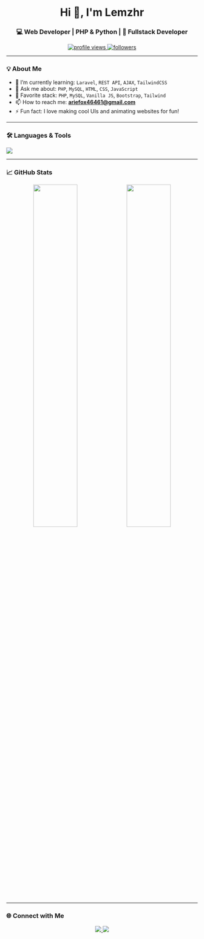 <h1 align="center">Hi 👋, I'm Lemzhr</h1>
<h3 align="center">💻 Web Developer | PHP & Python  | 📱 Fullstack Developer</h3>

<p align="center">
  <a href="https://github.com/lemzhr">
    <img src="https://komarev.com/ghpvc/?username=lemzhr&label=Profile%20views&color=0e75b6&style=flat" alt="profile views"/>
  </a>
  <a href="https://github.com/lemzhr?tab=followers">
    <img src="https://img.shields.io/github/followers/lemzhr?label=Followers&style=social" alt="followers"/>
  </a>
</p>

---

### 💡 About Me
- 🌱 I’m currently learning: `Laravel`, `REST API`, `AJAX`, `TailwindCSS`
- 💬 Ask me about: `PHP`, `MySQL`, `HTML`, `CSS`, `JavaScript`
- 🧠 Favorite stack: `PHP`, `MySQL`, `Vanilla JS`, `Bootstrap`, `Tailwind`
- 📫 How to reach me: **ariefox46461@gmail.com**
- ⚡ Fun fact: I love making cool UIs and animating websites for fun!

---

### 🛠️ Languages & Tools
<p>
  <img src="https://skillicons.dev/icons?i=php,mysql,html,css,js,bootstrap,tailwind,vscode,github" />
</p>

---

### 📈 GitHub Stats
<p align="center">
  <img width="48%" src="https://github-readme-stats.vercel.app/api?username=lemzhr&show_icons=true&theme=radical" />
  <img width="48%" src="https://github-readme-stats.vercel.app/api/top-langs/?username=lemzhr&layout=compact&theme=radical" />
</p>

---

### 🌐 Connect with Me
<p align="center">
  <a href="mailto:lemzhr.contact@gmail.com">
    <img src="https://img.shields.io/badge/Gmail-D14836?style=for-the-badge&logo=gmail&logoColor=white"/>
  </a>
  <a href="https://github.com/lemzhr">
    <img src="https://img.shields.io/badge/GitHub-181717?style=for-the-badge&logo=github&logoColor=white"/>
  </a>
  <!-- Tambahkan LinkedIn atau Instagram jika kamu mau -->
</p>

